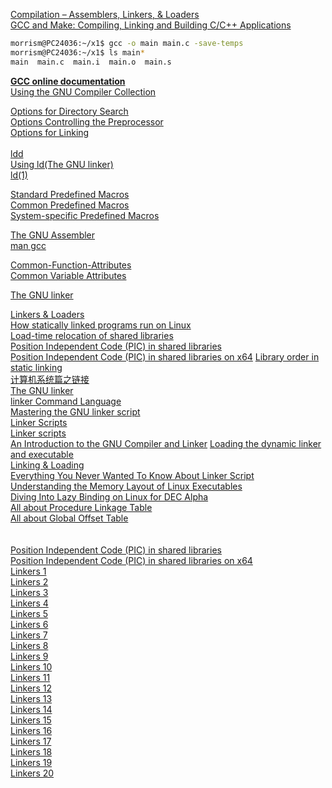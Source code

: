 [Compilation – Assemblers, Linkers, & Loaders](https://www.cs.cornell.edu/courses/cs3410/2025sp/lectures/14-compilation-notes.pdf)  
[GCC and Make: Compiling, Linking and Building C/C++ Applications](https://www3.ntu.edu.sg/home/ehchua/programming/cpp/gcc_make.html)  

```bash
morrism@PC24036:~/x1$ gcc -o main main.c -save-temps
morrism@PC24036:~/x1$ ls main*
main  main.c  main.i  main.o  main.s
```

[**GCC online documentation**](https://gcc.gnu.org/onlinedocs/)  
[Using the GNU Compiler Collection](https://gcc.gnu.org/onlinedocs/gcc/index.html#SEC_Contents)  

[Options for Directory Search](https://gcc.gnu.org/onlinedocs/gcc/Directory-Options.html)  
[Options Controlling the Preprocessor](https://gcc.gnu.org/onlinedocs/gcc/Preprocessor-Options.html)  
[Options for Linking](https://gcc.gnu.org/onlinedocs/gcc/Link-Options.html)  
[]()  
[ldd](https://www.mankier.com/1/ldd)  
[Using ld(The GNU linker)](https://ftp.gnu.org/old-gnu/Manuals/ld-2.9.1/html_mono/ld.html)  
[ld(1)](https://www.mankier.com/1/ld)  


[Standard Predefined Macros](https://gcc.gnu.org/onlinedocs/gcc-13.2.0/cpp/Standard-Predefined-Macros.html)  
[Common Predefined Macros](https://gcc.gnu.org/onlinedocs/gcc-13.2.0/cpp/Common-Predefined-Macros.html)  
[System-specific Predefined Macros](https://gcc.gnu.org/onlinedocs/gcc-13.2.0/cpp/System-specific-Predefined-Macros.html)  

[The GNU Assembler](https://web.mit.edu/gnu/doc/html/as_toc.html)  
[man gcc](https://man7.org/linux/man-pages/man1/gcc.1.html)  

[Common-Function-Attributes](https://gcc.gnu.org/onlinedocs/gcc/Common-Function-Attributes.html)  
[Common Variable Attributes](https://gcc.gnu.org/onlinedocs/gcc/Common-Variable-Attributes.html)  

[The GNU linker](https://sourceware.org/binutils/docs-2.37/ld.pdf)  

[Linkers & Loaders](https://www.wh0rd.org/books/linkers-and-loaders/linkers_and_loaders.pdf)  
[How statically linked programs run on Linux](https://eli.thegreenplace.net/2012/08/13/how-statically-linked-programs-run-on-linux)  
[Load-time relocation of shared libraries](https://eli.thegreenplace.net/2011/08/25/load-time-relocation-of-shared-libraries)  
[Position Independent Code (PIC) in shared libraries](https://eli.thegreenplace.net/2011/11/03/position-independent-code-pic-in-shared-libraries)  
[Position Independent Code (PIC) in shared libraries on x64](https://eli.thegreenplace.net/2011/11/11/position-independent-code-pic-in-shared-libraries-on-x64)
[Library order in static linking](https://eli.thegreenplace.net/2013/07/09/library-order-in-static-linking)  
[计算机系统篇之链接](https://csstormq.github.io/)  
[The GNU linker](https://www.eecs.umich.edu/courses/eecs373/readings/Linker.pdf)  
[linker Command Language](https://ftp.gnu.org/old-gnu/Manuals/ld-2.9.1/html_chapter/ld_toc.html#TOC5)  
[Mastering the GNU linker script](https://allthingsembedded.com/post/2020-04-11-mastering-the-gnu-linker-script/)  
[Linker Scripts](https://home.cs.colorado.edu/~main/cs1300/doc/gnu/ld_toc.html#TOC5)  
[Linker scripts](https://users.informatik.haw-hamburg.de/~krabat/FH-Labor/gnupro/5_GNUPro_Utilities/c_Using_LD/ldLinker_scripts.html)  
[An Introduction to the GNU Compiler and Linker](https://gcc.gnu.org/wiki/Building_Cross_Toolchains_with_gcc?action=AttachFile&do=get&target=billgatliff-toolchains.pdf)
[Loading the dynamic linker and executable](https://chromium.googlesource.com/native_client/src/native_client/+/master/docs/initial_dynamic_load.md)  
[Linking & Loading](https://www.cs.fsu.edu/~baker/opsys/notes/linking.html)  
[Everything You Never Wanted To Know About Linker Script](https://mcyoung.xyz/2021/06/01/linker-script/)  
[Understanding the Memory Layout of Linux Executables](https://gist.github.com/CMCDragonkai/10ab53654b2aa6ce55c11cfc5b2432a4)  
[Diving Into Lazy Binding on Linux for DEC Alpha](https://www.aurxenon.io/posts/diving-into-lazy-binding-on-linux-for-dec-alpha/)  
[All about Procedure Linkage Table](https://maskray.me/blog/2021-09-19-all-about-procedure-linkage-table)  
[All about Global Offset Table](https://maskray.me/blog/2021-08-29-all-about-global-offset-table)  
[]()  
[]()  
[Position Independent Code (PIC) in shared libraries](https://eli.thegreenplace.net/2011/11/03/position-independent-code-pic-in-shared-libraries)  
[Position Independent Code (PIC) in shared libraries on x64](https://eli.thegreenplace.net/2011/11/11/position-independent-code-pic-in-shared-libraries-on-x64)  
[Linkers 1](https://www.airs.com/blog/archives/38)  
[Linkers 2](https://www.airs.com/blog/archives/39)  
[Linkers 3](https://www.airs.com/blog/archives/40)  
[Linkers 4](https://www.airs.com/blog/archives/41)  
[Linkers 5](https://www.airs.com/blog/archives/42)  
[Linkers 6](https://www.airs.com/blog/archives/43)  
[Linkers 7](https://www.airs.com/blog/archives/44)  
[Linkers 8](https://www.airs.com/blog/archives/45)  
[Linkers 9](https://www.airs.com/blog/archives/46)  
[Linkers 10](https://www.airs.com/blog/archives/47)  
[Linkers 11](https://www.airs.com/blog/archives/48)  
[Linkers 12](https://www.airs.com/blog/archives/49)  
[Linkers 13](https://www.airs.com/blog/archives/50)  
[Linkers 14](https://www.airs.com/blog/archives/51)  
[Linkers 15](https://www.airs.com/blog/archives/52)  
[Linkers 16](https://www.airs.com/blog/archives/53)  
[Linkers 17](https://www.airs.com/blog/archives/54)  
[Linkers 18](https://www.airs.com/blog/archives/55)  
[Linkers 19](https://www.airs.com/blog/archives/56)  
[Linkers 20](https://www.airs.com/blog/archives/57)  